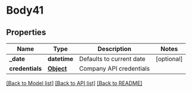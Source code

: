 # Body41

## Properties
Name | Type | Description | Notes
------------ | ------------- | ------------- | -------------
**_date** | **datetime** | Defaults to current date | [optional] 
**credentials** | [**Object**](Object.md) | Company API credentials | 

[[Back to Model list]](../README.md#documentation-for-models) [[Back to API list]](../README.md#documentation-for-api-endpoints) [[Back to README]](../README.md)

